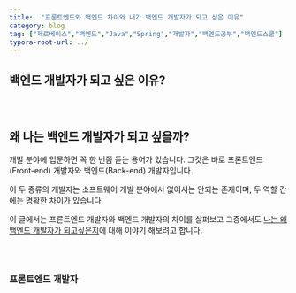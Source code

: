 ```yaml
---
title:  "프론트엔드와 백엔드 차이와 내가 백엔드 개발자가 되고 싶은 이유"
category: blog
tag: ["제로베이스","백엔드","Java","Spring","개발자","백엔드공부","백엔드스쿨"]
typora-root-url: ../
---
```






## 백엔드 개발자가 되고 싶은 이유?

### <br>

## 왜 나는 백엔드 개발자가 되고 싶을까?

개발 분야에 입문하면 꼭 한 번쯤 듣는 용어가 있습니다. 그것은 바로 프론트엔드(Front-end) 개발자와 백엔드(Back-end) 개발자입니다.

이 두 종류의 개발자는 소프트웨어 개발 분야에서 없어서는 안되는 존재이며, 두 역할 간에는 명확한 차이가 있습니다.

이 글에서는 프론트엔드 개발자와 백엔드 개발자의 차이를 살펴보고 그중에서도 <u>나는 왜 백엔드 개발자가 되고싶은지</u>에 대해 이야기 해보려고 합니다.



### <br>

### 프론트엔드 개발자
